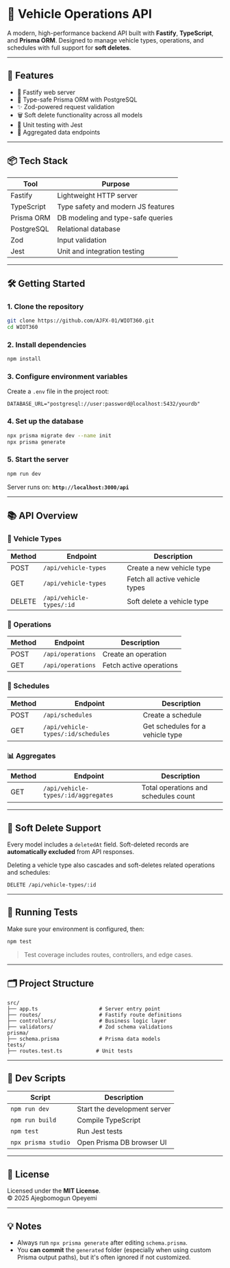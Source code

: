 # 🚗 Vehicle Operations API

A modern, high-performance backend API built with **Fastify**, **TypeScript**, and **Prisma ORM**. Designed to manage vehicle types, operations, and schedules with full support for **soft deletes**.

---

## 📌 Features

- 🚀 Fastify web server
- 🧠 Type-safe Prisma ORM with PostgreSQL
- ✨ Zod-powered request validation
- 🗑️ Soft delete functionality across all models
- 🧪 Unit testing with Jest
- 🔄 Aggregated data endpoints

---

## 📦 Tech Stack

| Tool         | Purpose                              |
|--------------|--------------------------------------|
| Fastify      | Lightweight HTTP server              |
| TypeScript   | Type safety and modern JS features   |
| Prisma ORM   | DB modeling and type-safe queries    |
| PostgreSQL   | Relational database                  |
| Zod          | Input validation                     |
| Jest         | Unit and integration testing         |

---

## 🛠️ Getting Started

### 1. Clone the repository

```bash
git clone https://github.com/AJFX-01/WIOT360.git
cd WIOT360
```

### 2. Install dependencies

```bash
npm install
```

### 3. Configure environment variables

Create a `.env` file in the project root:

```env
DATABASE_URL="postgresql://user:password@localhost:5432/yourdb"
```

### 4. Set up the database

```bash
npx prisma migrate dev --name init
npx prisma generate
```

### 5. Start the server

```bash
npm run dev
```

Server runs on: **`http://localhost:3000/api`**

---

## 📚 API Overview

### 🚗 Vehicle Types

| Method | Endpoint                        | Description                       |
|--------|----------------------------------|-----------------------------------|
| POST   | `/api/vehicle-types`            | Create a new vehicle type         |
| GET    | `/api/vehicle-types`            | Fetch all active vehicle types    |
| DELETE | `/api/vehicle-types/:id`        | Soft delete a vehicle type        |

### 🧾 Operations

| Method | Endpoint               | Description               |
|--------|------------------------|---------------------------|
| POST   | `/api/operations`      | Create an operation       |
| GET    | `/api/operations`      | Fetch active operations   |

### 📅 Schedules

| Method | Endpoint                                 | Description                          |
|--------|------------------------------------------|--------------------------------------|
| POST   | `/api/schedules`                         | Create a schedule                    |
| GET    | `/api/vehicle-types/:id/schedules`       | Get schedules for a vehicle type     |

### 📊 Aggregates

| Method | Endpoint                                  | Description                               |
|--------|-------------------------------------------|-------------------------------------------|
| GET    | `/api/vehicle-types/:id/aggregates`       | Total operations and schedules count      |

---

## 🔐 Soft Delete Support

Every model includes a `deletedAt` field. Soft-deleted records are **automatically excluded** from API responses.

Deleting a vehicle type also cascades and soft-deletes related operations and schedules:

```http
DELETE /api/vehicle-types/:id
```

---

## 🧪 Running Tests

Make sure your environment is configured, then:

```bash
npm test
```

> Test coverage includes routes, controllers, and edge cases.

---

## 🗂️ Project Structure

```
src/
├── app.ts                    # Server entry point
├── routes/                   # Fastify route definitions
├── controllers/              # Business logic layer
├── validators/               # Zod schema validations
prisma/
├── schema.prisma             # Prisma data models
tests/
├── routes.test.ts           # Unit tests
```

---

## 🔧 Dev Scripts

| Script              | Description                     |
|---------------------|---------------------------------|
| `npm run dev`       | Start the development server    |
| `npm run build`     | Compile TypeScript              |
| `npm test`          | Run Jest tests                  |
| `npx prisma studio` | Open Prisma DB browser UI       |

---

## 📄 License

Licensed under the **MIT License**.  
© 2025 Ajegbomogun Opeyemi 

---

## 💡 Notes

- Always run `npx prisma generate` after editing `schema.prisma`.
- You **can commit** the `generated` folder (especially when using custom Prisma output paths), but it's often ignored if not customized.

```